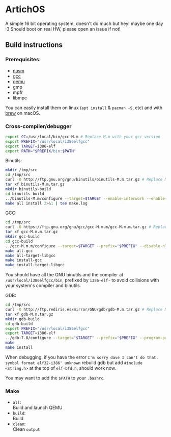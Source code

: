 # ArtichOS
A simple 16 bit operating system, doesn't do much but hey! maybe one day :3
Should boot on real HW, please open an issue if not!
  
## Build instructions
### Prerequisites:
- [nasm](https://www.nasm.us)
- [gcc](https://gcc.gnu.org)
- [qemu](https://www.qemu.org)
- gmp
- mpfr
- libmpc

You can easily install them on linux (`apt install` & `pacman -S`, etc) and with [brew](https://brew.sh) on macOS.

### Cross-compiler/debugger
```bash
export CC=/usr/local/bin/gcc-M.m # Replace M.m with your gcc version
export PREFIX="/usr/local/i386elfgcc"
export TARGET=i386-elf
export PATH="$PREFIX/bin:$PATH"
```
Binutils:
```bash
mkdir /tmp/src
cd /tmp/src
curl -O http://ftp.gnu.org/gnu/binutils/binutils-M.m.tar.gz # Replace M.m with your desired version
tar xf binutils-M.m.tar.gz
mkdir binutils-build
cd binutils-build
../binutils-M.m/configure --target=$TARGET --enable-interwork --enable-multilib --disable-nls --disable-werror --prefix=$PREFIX 2>&1 | tee configure.log
make all install 2>&1 | tee make.log
```
GCC:
```bash
cd /tmp/src
curl -O https://ftp.gnu.org/gnu/gcc/gcc-M.m.m/gcc-M.m.m.tar.gz # Replace M.m.m with your desired version
tar xf gcc-M.m.m.tar.gz
mkdir gcc-build
cd gcc-build
../gcc-M.m.m/configure --target=$TARGET --prefix="$PREFIX" --disable-nls --disable-libssp --enable-languages=c,c++ --without-headers
make all-gcc 
make all-target-libgcc 
make install-gcc 
make install-target-libgcc 
```
You should have all the GNU binutils and the compiler at `/usr/local/i386elfgcc/bin`, prefixed by `i386-elf-` to avoid collisions with your system's compiler and binutils.

GDB:
```bash
cd /tmp/src
curl -O http://ftp.rediris.es/mirror/GNU/gdb/gdb-M.m.tar.gz # Replace M.m with your desired version
tar xf gdb-M.m.tar.gz
mkdir gdb-build
cd gdb-build
export PREFIX="/usr/local/i386elfgcc"
export TARGET=i386-elf
../gdb-7.8/configure --target="$TARGET" --prefix="$PREFIX" --program-prefix=i386-elf-
make
make install
```
When debugging, if you have the error `I'm sorry dave I can't do that. symbol format elf32-i386' unknown` rebuild gdb but add `#include <string.h>` at the top of `elf-bfd.h`, should work now.  

You may want to add the `$PATH` to your `.bashrc`.

### Make
- `all`:  
  Build and launch QEMU
- `build`:  
  Build
- `clean`:  
	Clean `output`

